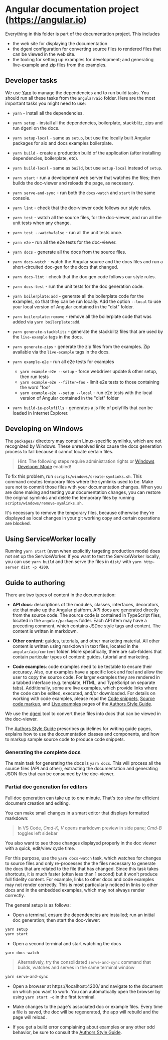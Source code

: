 # Angular documentation project (https://angular.io)

Everything in this folder is part of the documentation project. This includes

* the web site for displaying the documentation
* the dgeni configuration for converting source files to rendered files that can be viewed in the web site.
* the tooling for setting up examples for development; and generating live-example and zip files from the examples.

## Developer tasks

We use [Yarn](https://yarnpkg.com) to manage the dependencies and to run build tasks.
You should run all these tasks from the `angular/aio` folder.
Here are the most important tasks you might need to use:

* `yarn` - install all the dependencies.
* `yarn setup` - install all the dependencies, boilerplate, stackblitz, zips and run dgeni on the docs.
* `yarn setup-local` - same as `setup`, but use the locally built Angular packages for aio and docs examples boilerplate.

* `yarn build` - create a production build of the application (after installing dependencies, boilerplate, etc).
* `yarn build-local` - same as `build`, but use `setup-local` instead of `setup`.

* `yarn start` - run a development web server that watches the files; then builds the doc-viewer and reloads the page, as necessary.
* `yarn serve-and-sync` - run both the `docs-watch` and `start` in the same console.
* `yarn lint` - check that the doc-viewer code follows our style rules.
* `yarn test` - watch all the source files, for the doc-viewer, and run all the unit tests when any change.
* `yarn test --watch=false` - run all the unit tests once.
* `yarn e2e` - run all the e2e tests for the doc-viewer.

* `yarn docs` - generate all the docs from the source files.
* `yarn docs-watch` - watch the Angular source and the docs files and run a short-circuited doc-gen for the docs that changed.
* `yarn docs-lint` - check that the doc gen code follows our style rules.
* `yarn docs-test` - run the unit tests for the doc generation code.

* `yarn boilerplate:add` - generate all the boilerplate code for the examples, so that they can be run locally. Add the option `--local` to use your local version of Angular contained in the "dist" folder.
* `yarn boilerplate:remove` - remove all the boilerplate code that was added via `yarn boilerplate:add`.
* `yarn generate-stackblitz` - generate the stackblitz files that are used by the `live-example` tags in the docs.
* `yarn generate-zips` - generate the zip files from the examples. Zip available via the `live-example` tags in the docs.

* `yarn example-e2e` - run all e2e tests for examples
  - `yarn example-e2e --setup` - force webdriver update & other setup, then run tests
  - `yarn example-e2e --filter=foo` - limit e2e tests to those containing the word "foo"
  - `yarn example-e2e --setup --local` - run e2e tests with the local version of Angular contained in the "dist" folder

* `yarn build-ie-polyfills` - generates a js file of polyfills that can be loaded in Internet Explorer.

## Developing on Windows
The `packages/` directory may contain Linux-specific symlinks, which are not recognized by Windows.
These unresolved links cause the docs generation process to fail because it cannot locate certain files.

> Hint: The following steps require administration rights or [Windows Developer Mode](https://docs.microsoft.com/en-us/windows/uwp/get-started/enable-your-device-for-development) enabled!

To fix this problem, run `scripts/windows/create-symlinks.sh`. This command creates temporary files where the symlinks used to be. Make sure not to commit those files with your documentation changes.
When you are done making and testing your documentation changes, you can restore the original symlinks and delete the temporary files by running `scripts/windows/remove-symlinks.sh`. 

It's necessary to remove the temporary files, because otherwise they're displayed as local changes in your git working copy and certain operations are blocked.

## Using ServiceWorker locally

Running `yarn start` (even when explicitly targeting production mode) does not set up the
ServiceWorker. If you want to test the ServiceWorker locally, you can use `yarn build` and then
serve the files in `dist/` with `yarn http-server dist -p 4200`.


## Guide to authoring

There are two types of content in the documentation:

* **API docs**: descriptions of the modules, classes, interfaces, decorators, etc that make up the Angular platform.
API docs are generated directly from the source code.
The source code is contained in TypeScript files, located in the `angular/packages` folder.
Each API item may have a preceding comment, which contains JSDoc style tags and content.
The content is written in markdown.

* **Other content**: guides, tutorials, and other marketing material.
All other content is written using markdown in text files, located in the `angular/aio/content` folder.
More specifically, there are sub-folders that contain particular types of content: guides, tutorial and marketing.

* **Code examples**: code examples need to be testable to ensure their accuracy.
Also, our examples have a specific look and feel and allow the user to copy the source code. For larger
examples they are rendered in a tabbed interface (e.g. template, HTML, and TypeScript on separate
tabs). Additionally, some are live examples, which provide links where the code can be edited, executed, and/or downloaded. For details on working with code examples, please read the [Code snippets](https://angular.io/guide/docs-style-guide#code-snippets), [Source code markup](https://angular.io/guide/docs-style-guide#source-code-markup), and [Live examples](https://angular.io/guide/docs-style-guide#live-examples) pages of the [Authors Style Guide](https://angular.io/guide/docs-style-guide).

We use the [dgeni](https://github.com/angular/dgeni) tool to convert these files into docs that can be viewed in the doc-viewer.

The [Authors Style Guide](https://angular.io/guide/docs-style-guide) prescribes guidelines for
writing guide pages, explains how to use the documentation classes and components, and how to markup sample source code to produce code snippets.

### Generating the complete docs

The main task for generating the docs is `yarn docs`. This will process all the source files (API and other),
extracting the documentation and generating JSON files that can be consumed by the doc-viewer.

### Partial doc generation for editors

Full doc generation can take up to one minute. That's too slow for efficient document creation and editing.

You can make small changes in a smart editor that displays formatted markdown:
>In VS Code, _Cmd-K, V_ opens markdown preview in side pane; _Cmd-B_ toggles left sidebar

You also want to see those changes displayed properly in the doc viewer
with a quick, edit/view cycle time.

For this purpose, use the `yarn docs-watch` task, which watches for changes to source files and only
re-processes the the files necessary to generate the docs that are related to the file that has changed.
Since this task takes shortcuts, it is much faster (often less than 1 second) but it won't produce full
fidelity content. For example, links to other docs and code examples may not render correctly. This is
most particularly noticed in links to other docs and in the embedded examples, which may not always render
correctly.

The general setup is as follows:

* Open a terminal, ensure the dependencies are installed; run an initial doc generation; then start the doc-viewer:

```bash
yarn setup
yarn start
```

* Open a second terminal and start watching the docs

```bash
yarn docs-watch
```

>Alternatively, try the consolidated `serve-and-sync` command that builds, watches and serves in the same terminal window
```bash
yarn serve-and-sync
```

* Open a browser at https://localhost:4200/ and navigate to the document on which you want to work.
You can automatically open the browser by using `yarn start -o` in the first terminal.

* Make changes to the page's associated doc or example files. Every time a file is saved, the doc will
be regenerated, the app will rebuild and the page will reload.

* If you get a build error complaining about examples or any other odd behavior, be sure to consult
the [Authors Style Guide](https://angular.io/guide/docs-style-guide).
